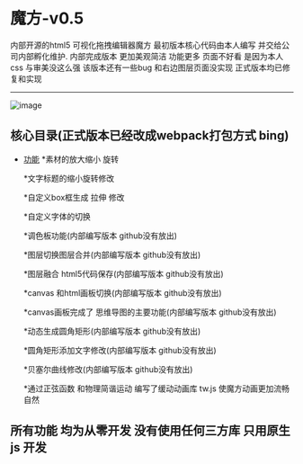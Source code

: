 魔方-v0.5
===========================



内部开源的html5 可视化拖拽编辑器魔方 最初版本核心代码由本人编写  并交给公司内部孵化维护.
内部完成版本 更加美观简洁 功能更多 页面不好看 是因为本人css 与审美没这么强 该版本还有一些bug 和右边图层页面没实现 
正式版本均已修复和实现
****
![image](https://forum.cocos.org/uploads/default/original/3X/6/1/61c206b07fed3043d9b6328c4dbbb2066c8ae331.jpeg)



## 核心目录(正式版本已经改成webpack打包方式 bing)
* [功能](#注释)
    *素材的放大缩小 旋转 

    *文字标题的缩小旋转修改

    *自定义box框生成 拉伸 修改

    *自定义字体的切换 

    *调色板功能(内部编写版本 github没有放出)

    *图层切换图层合并(内部编写版本 github没有放出)

    *图层融合 html5代码保存(内部编写版本 github没有放出)

    *canvas 和html画板切换(内部编写版本 github没有放出)

    *canvas画板完成了 思维导图的主要功能(内部编写版本 github没有放出)

    *动态生成圆角矩形(内部编写版本 github没有放出)

    *圆角矩形添加文字修改(内部编写版本 github没有放出)

    *贝塞尔曲线修改(内部编写版本 github没有放出)

     *通过正弦函数 和物理简谐运动 编写了缓动动画库 tw.js   使魔方动画更加流畅自然

##  所有功能 均为从零开发 没有使用任何三方库 只用原生js 开发